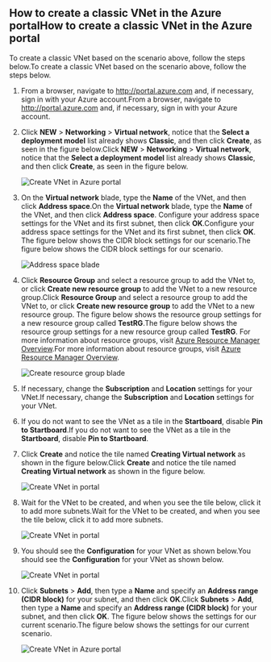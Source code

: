 ## <a name="how-to-create-a-classic-vnet-in-the-azure-portal"></a><span data-ttu-id="e7a02-101">How to create a classic VNet in the Azure portal</span><span class="sxs-lookup"><span data-stu-id="e7a02-101">How to create a classic VNet in the Azure portal</span></span>
<span data-ttu-id="e7a02-102">To create a classic VNet based on the scenario above, follow the steps below.</span><span class="sxs-lookup"><span data-stu-id="e7a02-102">To create a classic VNet based on the scenario above, follow the steps below.</span></span>

1. <span data-ttu-id="e7a02-103">From a browser, navigate to http://portal.azure.com and, if necessary, sign in with your Azure account.</span><span class="sxs-lookup"><span data-stu-id="e7a02-103">From a browser, navigate to http://portal.azure.com and, if necessary, sign in with your Azure account.</span></span>
2. <span data-ttu-id="e7a02-104">Click **NEW** > **Networking** > **Virtual network**, notice that the **Select a deployment model** list already shows **Classic**, and then click **Create**, as seen in the figure below.</span><span class="sxs-lookup"><span data-stu-id="e7a02-104">Click **NEW** > **Networking** > **Virtual network**, notice that the **Select a deployment model** list already shows **Classic**, and then click **Create**, as seen in the figure below.</span></span>
   
    ![Create VNet in Azure portal](https://docstestmedia1.blob.core.windows.net/azure-media/includes/media/virtual-networks-create-vnet-classic-pportal-include/vnet-create-pportal-figure1.gif)
3. <span data-ttu-id="e7a02-106">On the **Virtual network** blade, type the **Name** of the VNet, and then click **Address space**.</span><span class="sxs-lookup"><span data-stu-id="e7a02-106">On the **Virtual network** blade, type the **Name** of the VNet, and then click **Address space**.</span></span> <span data-ttu-id="e7a02-107">Configure your address space settings for the VNet and its first subnet, then click **OK**.</span><span class="sxs-lookup"><span data-stu-id="e7a02-107">Configure your address space settings for the VNet and its first subnet, then click **OK**.</span></span> <span data-ttu-id="e7a02-108">The figure below shows the CIDR block settings for our scenario.</span><span class="sxs-lookup"><span data-stu-id="e7a02-108">The figure below shows the CIDR block settings for our scenario.</span></span>
   
    ![Address space blade](https://docstestmedia1.blob.core.windows.net/azure-media/includes/media/virtual-networks-create-vnet-classic-pportal-include/vnet-create-pportal-figure2.png)
4. <span data-ttu-id="e7a02-110">Click **Resource Group** and select a resource group to add the VNet to, or click **Create new resource group** to add the VNet to a new resource group.</span><span class="sxs-lookup"><span data-stu-id="e7a02-110">Click **Resource Group** and select a resource group to add the VNet to, or click **Create new resource group** to add the VNet to a new resource group.</span></span> <span data-ttu-id="e7a02-111">The figure below shows the resource group settings for a new resource group called **TestRG**.</span><span class="sxs-lookup"><span data-stu-id="e7a02-111">The figure below shows the resource group settings for a new resource group called **TestRG**.</span></span> <span data-ttu-id="e7a02-112">For more information about resource groups, visit [Azure Resource Manager Overview](../articles/azure-resource-manager/resource-group-overview.md#resource-groups).</span><span class="sxs-lookup"><span data-stu-id="e7a02-112">For more information about resource groups, visit [Azure Resource Manager Overview](../articles/azure-resource-manager/resource-group-overview.md#resource-groups).</span></span>
   
    ![Create resource group blade](https://docstestmedia1.blob.core.windows.net/azure-media/includes/media/virtual-networks-create-vnet-classic-pportal-include/vnet-create-pportal-figure3.png)
5. <span data-ttu-id="e7a02-114">If necessary, change the **Subscription** and **Location** settings for your VNet.</span><span class="sxs-lookup"><span data-stu-id="e7a02-114">If necessary, change the **Subscription** and **Location** settings for your VNet.</span></span> 
6. <span data-ttu-id="e7a02-115">If you do not want to see the VNet as a tile in the **Startboard**, disable **Pin to Startboard**.</span><span class="sxs-lookup"><span data-stu-id="e7a02-115">If you do not want to see the VNet as a tile in the **Startboard**, disable **Pin to Startboard**.</span></span> 
7. <span data-ttu-id="e7a02-116">Click **Create** and notice the tile named **Creating Virtual network** as shown in the figure below.</span><span class="sxs-lookup"><span data-stu-id="e7a02-116">Click **Create** and notice the tile named **Creating Virtual network** as shown in the figure below.</span></span>
   
    ![Create VNet in portal](https://docstestmedia1.blob.core.windows.net/azure-media/includes/media/virtual-networks-create-vnet-classic-pportal-include/vnet-create-pportal-figure4.png)
8. <span data-ttu-id="e7a02-118">Wait for the VNet to be created, and when you see the tile below, click it to add more subnets.</span><span class="sxs-lookup"><span data-stu-id="e7a02-118">Wait for the VNet to be created, and when you see the tile below, click it to add more subnets.</span></span>
   
    ![Create VNet in portal](https://docstestmedia1.blob.core.windows.net/azure-media/includes/media/virtual-networks-create-vnet-classic-pportal-include/vnet-create-pportal-figure5.png)
9. <span data-ttu-id="e7a02-120">You should see the **Configuration** for your VNet as shown below.</span><span class="sxs-lookup"><span data-stu-id="e7a02-120">You should see the **Configuration** for your VNet as shown below.</span></span> 
   
    ![Create VNet in portal](https://docstestmedia1.blob.core.windows.net/azure-media/includes/media/virtual-networks-create-vnet-classic-pportal-include/vnet-create-pportal-figure6.png)
10. <span data-ttu-id="e7a02-122">Click **Subnets** > **Add**, then type a **Name** and specify an **Address range (CIDR block)** for your subnet, and then click **OK**.</span><span class="sxs-lookup"><span data-stu-id="e7a02-122">Click **Subnets** > **Add**, then type a **Name** and specify an **Address range (CIDR block)** for your subnet, and then click **OK**.</span></span> <span data-ttu-id="e7a02-123">The figure below shows the settings for our current scenario.</span><span class="sxs-lookup"><span data-stu-id="e7a02-123">The figure below shows the settings for our current scenario.</span></span>
    
    ![Create VNet in Azure portal](https://docstestmedia1.blob.core.windows.net/azure-media/includes/media/virtual-networks-create-vnet-classic-pportal-include/vnet-create-pportal-figure7.gif)








